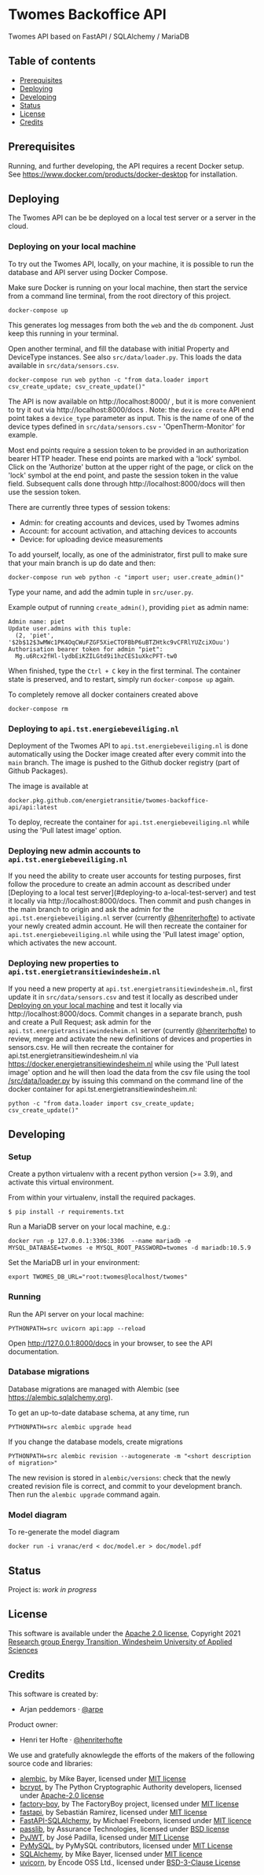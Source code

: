 # Twomes Backoffice API

Twomes API based on FastAPI / SQLAlchemy / MariaDB

## Table of contents

- [Prerequisites](#prerequisites)
- [Deploying](#deploying)
- [Developing](#developing)
- [Status](#status)
- [License](#license)
- [Credits](#credits)

## Prerequisites

Running, and further developing, the API requires a recent Docker setup.
See https://www.docker.com/products/docker-desktop for installation.

## Deploying

The Twomes API can be be deployed on a local test server or a server in the cloud.

### Deploying on your local machine

To try out the Twomes API, locally, on your machine, it is possible to run
the database and API server using Docker Compose.

Make sure Docker is running on your local machine, then start the service from a command line terminal, from the root directory
of this project.

```shell
docker-compose up
```

This generates log messages from both the `web` and the `db` component.
Just keep this running in your terminal.

Open another terminal, and fill the database with initial Property and
DeviceType instances. See also `src/data/loader.py`. This loads the data
available in `src/data/sensors.csv`.

```shell
docker-compose run web python -c "from data.loader import csv_create_update; csv_create_update()"
```

The API is now available on http://localhost:8000/ , but it is more convenient
to try it out via http://localhost:8000/docs . Note: the `device create` API
end point takes a `device_type` parameter as input. This is the name of one
of the device types defined in `src/data/sensors.csv` - 'OpenTherm-Monitor'
for example.

Most end points require a session token to be provided in an authorization
bearer HTTP header. These end points are marked with a 'lock' symbol. Click
on the 'Authorize' button at the upper right of the page, or click on the
'lock' symbol at the end point, and paste the session token in the value field.
Subsequent calls done through http://localhost:8000/docs will then use the
session token.

There are currently three types of session tokens:

- Admin: for creating accounts and devices, used by Twomes admins
- Account: for account activation, and attaching devices to accounts
- Device: for uploading device measurements

To add yourself, locally, as one of the administrator, first pull to make sure that your main branch is up do date and then:

```shell
docker-compose run web python -c "import user; user.create_admin()"
```

Type your name, and add the admin tuple in `src/user.py`.

Example output of running `create_admin()`, providing `piet` as admin name:

```text
Admin name: piet
Update user.admins with this tuple:
  (2, 'piet', '$2b$12$3wMWc1PK4OqCWuFZGF5XieCTOFBbP6uBTZHtkc9vCFRlYUZciXOuu')
Authorisation bearer token for admin "piet":
  Mg.u6Rcx2fHl-lydbEiKZILGtd9i1hzCES1uXkcPFT-tw0
```

When finished, type the `Ctrl + C` key in the first terminal. The container state is
preserved, and to restart, simply run `docker-compose up` again.

To completely remove all docker containers created above

```shell
docker-compose rm
```

### Deploying to `api.tst.energiebeveiliging.nl`

Deployment of the Twomes API to `api.tst.energiebeveiliging.nl` is done automatically using the Docker image created after
every commit into the `main` branch. The image is pushed to the Github
docker registry (part of Github Packages).

The image is available at

```text
docker.pkg.github.com/energietransitie/twomes-backoffice-api/api:latest
```

To deploy, recreate the container for `api.tst.energiebeveiliging.nl` while using the 'Pull latest image' option.

### Deploying new admin accounts to `api.tst.energiebeveiliging.nl`

If you need the ability to create user accounts for testing purposes, first follow the procedure to create an admin account as described under [Deploying to a local test server](#deploying-to a-local-test-server) and test it locally via http://localhost:8000/docs. Then commit and push changes in the main branch to origin and ask the admin for the `api.tst.energiebeveiliging.nl` server (currently [@henriterhofte](https://github.com/henriterhofte)) to activate your newly created admin account. He will then recreate the container for `api.tst.energiebeveiliging.nl` while using the 'Pull latest image' option, which activates the new account.

### Deploying new properties to `api.tst.energietransitiewindesheim.nl`

If you need a new property at `api.tst.energietransitiewindesheim.nl`, first update it in `src/data/sensors.csv` and test it locally as described under [Deploying on your local machine](#deploying-on-yourlocal-machine) and test it locally via http://localhost:8000/docs. Commit changes in a separate branch, push and create a Pull Request; ask admin for the `api.tst.energietransitiewindesheim.nl` server (currently [@henriterhofte](https://github.com/henriterhofte)) to review, merge and activate the new definitions of devices and properties in sensors.csv. He will then recreate the container for api.tst.energietransitiewindesheim.nl via https://docker.energietransitiewindesheim.nl while using the 'Pull latest image' option and he will then load the data from the csv file using the tool [/src/data/loader.py](../blob/main/src/data/loader.py) by issuing this command on the command line of the docker container for api.tst.energietransitiewindesheim.nl:

```shell
python -c "from data.loader import csv_create_update; csv_create_update()"
```

## Developing

### Setup

Create a python virtualenv with a recent python version (>= 3.9), and
activate this virtual environment.

From within your virtualenv, install the required packages.

```shell
$ pip install -r requirements.txt
```

Run a MariaDB server on your local machine, e.g.:

```shell
docker run -p 127.0.0.1:3306:3306  --name mariadb -e MYSQL_DATABASE=twomes -e MYSQL_ROOT_PASSWORD=twomes -d mariadb:10.5.9
```

Set the MariaDB url in your environment:

```shell
export TWOMES_DB_URL="root:twomes@localhost/twomes"
```

### Running

Run the API server on your local machine:

```shell
PYTHONPATH=src uvicorn api:app --reload
```

Open http://127.0.0.1:8000/docs in your browser, to see the API documentation.

### Database migrations

Database migrations are managed with Alembic (see https://alembic.sqlalchemy.org).

To get an up-to-date database schema, at any time, run

```shell
PYTHONPATH=src alembic upgrade head
```

If you change the database models, create migrations

```shell
PYTHONPATH=src alembic revision --autogenerate -m "<short description of migration>"
```

The new revision is stored in `alembic/versions`: check that the newly
created revision file is correct, and commit to your development branch.
Then run the `alembic upgrade` command again.

### Model diagram

To re-generate the model diagram

```shell
docker run -i vranac/erd < doc/model.er > doc/model.pdf
```

## Status

Project is: _work in progress_

## License

This software is available under the [Apache 2.0 license](./LICENSE),
Copyright 2021 [Research group Energy Transition, Windesheim University of
Applied Sciences](https://windesheim.nl/energietransitie)

## Credits

This software is created by:

- Arjan peddemors · [@arpe](https://github.com/arpe)

Product owner:

- Henri ter Hofte · [@henriterhofte](https://github.com/henriterhofte)

We use and gratefully aknowlegde the efforts of the makers of the following source code and libraries:

- [alembic](https://alembic.sqlalchemy.org), by Mike Bayer, licensed under [MIT license](https://opensource.org/licenses/MIT)
- [bcrypt](https://github.com/pyca/bcrypt/), by The Python Cryptographic Authority developers, licensed under [Apache-2.0 license](https://raw.githubusercontent.com/pyca/bcrypt/main/LICENSE)
- [factory-boy](https://github.com/FactoryBoy/factory_boy), by The FactoryBoy project, licensed under [MIT license](https://raw.githubusercontent.com/FactoryBoy/factory_boy/master/LICENSE)
- [fastapi](https://github.com/tiangolo/fastapi), by Sebastián Ramírez, licensed under [MIT license](https://raw.githubusercontent.com/tiangolo/fastapi/master/LICENSE)
- [FastAPI-SQLAlchemy](https://github.com/mfreeborn/fastapi-sqlalchemy), by Michael Freeborn, licensed under [MIT licence](https://opensource.org/licenses/MIT)
- [passlib](https://foss.heptapod.net/python-libs/passlib), by Assurance Technologies, licensed under [BSD license](https://foss.heptapod.net/python-libs/passlib/-/raw/branch/stable/LICENSE)
- [PyJWT](https://github.com/jpadilla/pyjwt), by José Padilla, licensed under [MIT License](https://raw.githubusercontent.com/jpadilla/pyjwt/master/LICENSE)
- [PyMySQL](https://github.com/PyMySQL/PyMySQL/), by PyMySQL contributors, licensed under [MIT License](https://raw.githubusercontent.com/PyMySQL/PyMySQL/master/LICENSE)
- [SQLAlchemy](https://www.sqlalchemy.org/), by Mike Bayer, licensed under [MIT licence](https://opensource.org/licenses/MIT)
- [uvicorn](https://github.com/encode/uvicorn), by Encode OSS Ltd., licensed under [BSD-3-Clause License](https://raw.githubusercontent.com/encode/uvicorn/master/LICENSE.md)
